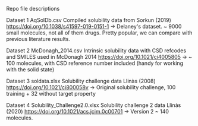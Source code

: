 Repo file descriptions



Dataset 1
AqSolDb.csv	Compiled solubility data from Sorkun (2019) https://doi.org/10.1038/s41597-019-0151-1
-> Delaney's dataset. ~ 9000 small molecules, not all of them drugs. Pretty popular, we can compare with previous literature results.

Dataset 2
McDonagh_2014.csv	Intrinsic solubility data with CSD refcodes and SMILES used in McDonagh 2014 https://doi.org/10.1021/ci4005805
-> ~ 100 molecules, with CSD reference number included (handy for working with the solid state)

Dataset 3
soldata.xlsx	Solubility challenge data Llinàs (2008) https://doi.org/10.1021/ci800058v
-> Original solubility challenge, 100 training + 32 without target property

Dataset 4
Solubility_Challenge2.0.xlsx  Solubility challenge 2 data Llinàs (2020) https://doi.org/10.1021/acs.jcim.0c00701
-> Version 2 ~ 140 molecules.
